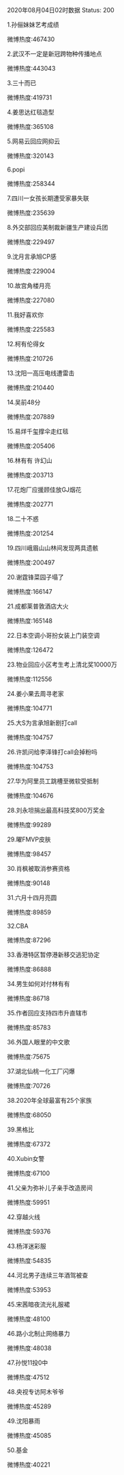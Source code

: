 2020年08月04日02时数据
Status: 200

1.孙俪妹妹艺考成绩

微博热度:467430

2.武汉不一定是新冠跨物种传播地点

微博热度:443043

3.三十而已

微博热度:419731

4.姜思达红毯造型

微博热度:365108

5.网易云回应网抑云

微博热度:320143

6.popi

微博热度:258344

7.四川一女孩长期遭受家暴失联

微博热度:235639

8.外交部回应美制裁新疆生产建设兵团

微博热度:229497

9.沈月言承旭CP感

微博热度:229004

10.故宫角楼月亮

微博热度:227080

11.我好喜欢你

微博热度:225583

12.柯有伦得女

微博热度:210726

13.沈阳一高压电线遭雷击

微博热度:210440

14.吴前48分

微博热度:207889

15.易烊千玺撑伞走红毯

微博热度:205406

16.林有有 许幻山

微博热度:203713

17.花炮厂应援顾佳放GJ烟花

微博热度:202771

18.二十不惑

微博热度:201254

19.四川峨眉山山林间发现两具遗骸

微博热度:200497

20.谢霆锋菜园子塌了

微博热度:166147

21.成都莱普敦酒店大火

微博热度:165148

22.日本空调小哥扮女装上门装空调

微博热度:126472

23.物业回应小区考生考上清北奖10000万

微博热度:112556

24.姜小果去周寻老家

微博热度:104771

25.大S为言承旭新剧打call

微博热度:104757

26.许凯问给李泽锋打call会掉粉吗

微博热度:104753

27.华为阿里员工跳槽至微软受抵制

微博热度:104676

28.刘永坦捐出最高科技奖800万奖金

微博热度:99289

29.曜FMVP皮肤

微博热度:98457

30.肖枫被取消参赛资格

微博热度:90148

31.六月十四月亮圆

微博热度:89859

32.CBA

微博热度:87296

33.香港特区暂停港新移交逃犯协定

微博热度:86888

34.男生如何对付林有有

微博热度:86718

35.作者回应支持四市升直辖市

微博热度:85783

36.外国人眼里的中文歌

微博热度:75675

37.湖北仙桃一化工厂闪爆

微博热度:70726

38.2020年全球最富有25个家族

微博热度:68050

39.黑格比

微博热度:67372

40.Xubin女警

微博热度:67100

41.父亲为弥补儿子亲手改造房间

微博热度:59951

42.穿越火线

微博热度:59376

43.杨洋迷彩服

微博热度:54835

44.河北男子连续三年酒驾被查

微博热度:53953

45.宋茜暗夜流光礼服裙

微博热度:48100

46.路小北制止网络暴力

微博热度:48038

47.孙悦11投0中

微博热度:47512

48.央视专访阿木爷爷

微博热度:45289

49.沈阳暴雨

微博热度:45085

50.基金

微博热度:40221

